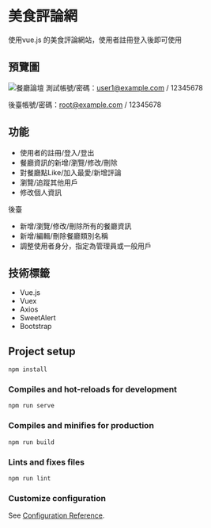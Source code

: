 # 美食評論網 
使用vue.js 的美食評論網站，使用者註冊登入後即可使用
## 預覽圖
![餐廳論壇](https://user-images.githubusercontent.com/85107053/141691029-ab932198-8ba0-4d56-925a-7c6b0d1dbcd3.png)
測試帳號/密碼：user1@example.com / 12345678 

後臺帳號/密碼：root@example.com / 12345678

## 功能
* 使用者的註冊/登入/登出
* 餐廳資訊的新增/瀏覽/修改/刪除
* 對餐廳點Like/加入最愛/新增評論
* 瀏覽/追蹤其他用戶
* 修改個人資訊

後臺
* 新增/瀏覽/修改/刪除所有的餐廳資訊
* 新增/編輯/刪除餐廳類別名稱
* 調整使用者身分，指定為管理員或一般用戶
## 技術標籤
* Vue.js
* Vuex
* Axios
* SweetAlert
* Bootstrap

## Project setup
```
npm install
```

### Compiles and hot-reloads for development
```
npm run serve
```

### Compiles and minifies for production
```
npm run build
```

### Lints and fixes files
```
npm run lint
```

### Customize configuration
See [Configuration Reference](https://cli.vuejs.org/config/).
